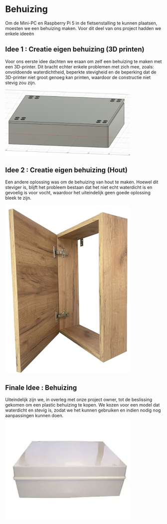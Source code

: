# Behuizing

Om de Mini-PC en Raspberry Pi 5 in de fietsenstalling te kunnen plaatsen, moesten we een behuizing maken. Voor dit deel van ons project hadden we enkele ideeën


## Idee 1 : Creatie eigen behuizing (3D printen)

Voor ons eerste idee dachten we eraan om zelf een behuizing te maken met een 3D-printer. Dit bracht echter enkele problemen met zich mee, zoals: onvoldoende waterdichtheid, beperkte stevigheid en de beperking dat de 3D-printer niet groot genoeg kan printen, waardoor de constructie niet stevig zou zijn.

<img src="image-1.png" style="width: 400px; height: auto;" alt="3D-Print">

## Idee 2 : Creatie eigen behuizing (Hout)

Een andere oplossing was om de behuizing van hout te maken. Hoewel dit steviger is, blijft het probleem bestaan dat het niet echt waterdicht is en gevoelig is voor vocht, waardoor het uiteindelijk geen goede oplossing bleek te zijn.

<img src="image-2.png" style="width: 400px; height: auto;" alt="Hout">

## Finale Idee : Behuizing

Uiteindelijk zijn we, in overleg met onze project owner, tot de beslissing gekomen om een plastic behuizing te kopen. We kozen voor een model dat waterdicht en stevig is, zodat we het kunnen gebruiken en indien nodig nog aanpassingen kunnen doen.
<img src="image.png" style="width: 400px; height: auto;" alt="Plastic behuizing">